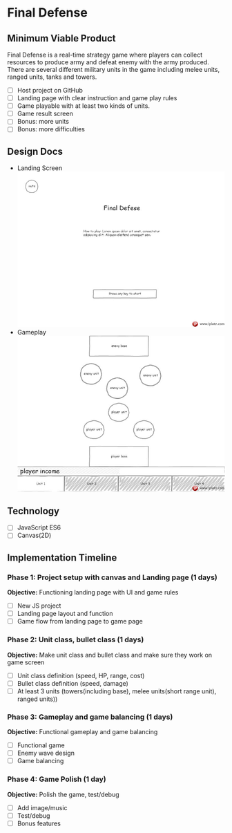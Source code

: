 # Final Defense

## Minimum Viable Product

Final Defense is a real-time strategy game where players can collect resources to produce army and defeat enemy with the army produced.
There are several different military units in the game including melee units, ranged units, tanks and towers.

- [ ] Host project on GitHub
- [ ] Landing page with clear instruction and game play rules
- [ ] Game playable with at least two kinds of units.
- [ ] Game result screen
- [ ] Bonus: more units
- [ ] Bonus: more difficulties

## Design Docs
* Landing Screen
![landing](https://github.com/piggy168/finaldefense/blob/master/docs/wireframes/landing.jpg?raw=true)
* Gameplay
![gameplay](https://github.com/piggy168/finaldefense/blob/master/docs/wireframes/gameplay.jpg?raw=true)


## Technology
- [ ] JavaScript ES6
- [ ] Canvas(2D)

## Implementation Timeline

### Phase 1: Project setup with canvas and Landing page (1 days)

**Objective:** Functioning landing page with UI and game rules

- [ ] New JS project
- [ ] Landing page layout and function
- [ ] Game flow from landing page to game page

### Phase 2: Unit class, bullet class (1 days)

**Objective:** Make unit class and bullet class and make sure they work on game screen

- [ ] Unit class definition (speed, HP, range, cost)
- [ ] Bullet class definition (speed, damage)
- [ ] At least 3 units (towers(including base), melee units(short range unit), ranged units))

### Phase 3: Gameplay and game balancing (1 days)

**Objective:** Functional gameplay and game balancing

- [ ] Functional game
- [ ] Enemy wave design
- [ ] Game balancing

### Phase 4: Game Polish (1 day)

**Objective:** Polish the game, test/debug

- [ ] Add image/music
- [ ] Test/debug
- [ ] Bonus features
